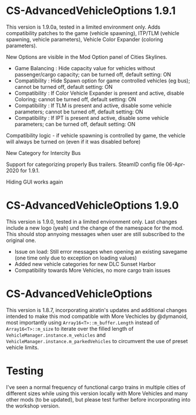 # CS-AdvancedVehicleOptions 1.9.1
This version is 1.9.0a, tested in a limited environment only. Adds compatibility patches to the game (vehicle spawning), ITP/TLM (vehicle spawning, vehicle parameters), Vehicle Color Expander (coloring parameters).

New Options are visible in the Mod Option panel of Cities Skylines.
- Game Balancing : Hide capacity value for vehicles without passenger/cargo capacity; can be turned off, default setting: ON
- Compatibility : Hide Spawn option for game controlled vehicles (eg bus); cannot be turned off, default setting: ON
- Compatibility : If Color Vehicle Expander is present and active, disable Coloring; cannot be turned off, default setting: ON
- Compatibility : If TLM is present and active, disable some vehicle parameters; cannot be turned off, default setting: ON
- Compatibility : If IPT is present and active, disable some vehicle parameters; can be turned off, default setting: ON

Compatibility logic - if vehicle spawning is controlled by game, the vehicle will always be turned on (even if it was disabled before)

New Category for Intercity Bus

Support for categorizing properly Bus trailers. SteamID config file 06-Apr-2020 for 1.9.1.

Hiding GUI works again

# CS-AdvancedVehicleOptions 1.9.0

This version is 1.9.0, tested in a limited environment only. Last changes include a new logo (yeah) und the change of the namespace for the mod. This should stop annyoing messages when user are still subscribed to the original one. 

- Issue on load: Still error messages when opening an existing savegame (one time only due to exception on loading values)
- Added new vehicle categories for new DLC Sunset Harbor
- Compatibility towards More Vehicles, no more cargo train issues

# CS-AdvancedVehicleOptions

This version is 1.8.7, incorporating airatin's updates and additional changes intended to make this mod compatible with More Vechicles by @dymanoid, most importantly using ```Array16<T>::m_buffer.Length``` instead of ```Array16<T>::m_size``` to iterate over the filled length of ```VehicleManager.instance.m_vehicles``` and ```VehicleManager.instance.m_parkedVehicles``` to circumvent the use of preset vehicle limits.

# Testing

I've seen a normal frequency of functional cargo trains in multiple cities of different sizes while using this version locally with More Vehicles and many other mods (to be updated), but please test further before incorporating into the workshop version.
